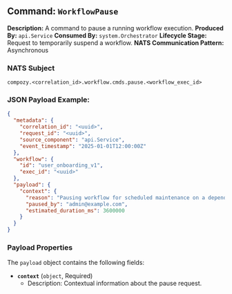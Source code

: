 ## Command: `WorkflowPause`

**Description:** A command to pause a running workflow execution.
**Produced By:** `api.Service`
**Consumed By:** `system.Orchestrator`
**Lifecycle Stage:** Request to temporarily suspend a workflow.
**NATS Communication Pattern:** Asynchronous

### NATS Subject

`compozy.<correlation_id>.workflow.cmds.pause.<workflow_exec_id>`

### JSON Payload Example:

```json
{
  "metadata": {
    "correlation_id": "<uuid>",
    "request_id": "<uuid>",
    "source_component": "api.Service",
    "event_timestamp": "2025-01-01T12:00:00Z"
  },
  "workflow": {
    "id": "user_onboarding_v1",
    "exec_id": "<uuid>"
  },
  "payload": {
    "context": {
      "reason": "Pausing workflow for scheduled maintenance on a dependent service.",
      "paused_by": "admin@example.com",
      "estimated_duration_ms": 3600000 
    }
  }
}
```

### Payload Properties

The `payload` object contains the following fields:
-   **`context`** (`object`, Required)
    -   Description: Contextual information about the pause request.
